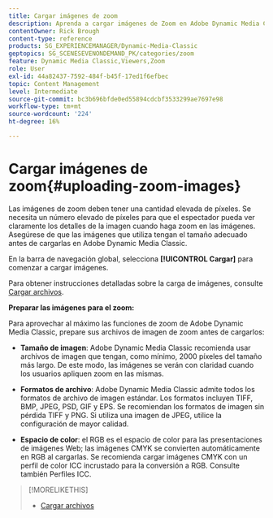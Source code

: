 ```yaml
---
title: Cargar imágenes de zoom
description: Aprenda a cargar imágenes de Zoom en Adobe Dynamic Media Classic.
contentOwner: Rick Brough
content-type: reference
products: SG_EXPERIENCEMANAGER/Dynamic-Media-Classic
geptopics: SG_SCENESEVENONDEMAND_PK/categories/zoom
feature: Dynamic Media Classic,Viewers,Zoom
role: User
exl-id: 44a82437-7592-484f-b45f-17ed1f6efbec
topic: Content Management
level: Intermediate
source-git-commit: bc3b696bfde0ed55894cdcbf3533299ae7697e98
workflow-type: tm+mt
source-wordcount: '224'
ht-degree: 16%

---
```


# Cargar imágenes de zoom{#uploading-zoom-images}

Las imágenes de zoom deben tener una cantidad elevada de píxeles. Se necesita un número elevado de píxeles para que el espectador pueda ver claramente los detalles de la imagen cuando haga zoom en las imágenes. Asegúrese de que las imágenes que utiliza tengan el tamaño adecuado antes de cargarlas en Adobe Dynamic Media Classic.

En la barra de navegación global, selecciona **[!UICONTROL Cargar]** para comenzar a cargar imágenes.

Para obtener instrucciones detalladas sobre la carga de imágenes, consulte [Cargar archivos](uploading-files.md#uploading_files).

**Preparar las imágenes para el zoom:**

Para aprovechar al máximo las funciones de zoom de Adobe Dynamic Media Classic, prepare sus archivos de imagen de zoom antes de cargarlos:

* **Tamaño de imagen**: Adobe Dynamic Media Classic recomienda usar archivos de imagen que tengan, como mínimo, 2000 píxeles del tamaño más largo. De este modo, las imágenes se verán con claridad cuando los usuarios apliquen zoom en las mismas.

* **Formatos de archivo**: Adobe Dynamic Media Classic admite todos los formatos de archivo de imagen estándar. Los formatos incluyen TIFF, BMP, JPEG, PSD, GIF y EPS. Se recomiendan los formatos de imagen sin pérdida TIFF y PNG. Si utiliza una imagen de JPEG, utilice la configuración de mayor calidad.

* **Espacio de color**: el RGB es el espacio de color para las presentaciones de imágenes Web; las imágenes CMYK se convierten automáticamente en RGB al cargarlas. Se recomienda cargar imágenes CMYK con un perfil de color ICC incrustado para la conversión a RGB. Consulte también Perfiles ICC.

>[!MORELIKETHIS]
>
>* [Cargar archivos](uploading-files.md#uploading_files)
